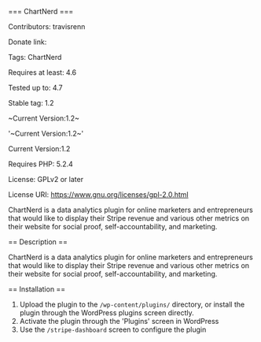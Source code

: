 === ChartNerd ===

Contributors: travisrenn

Donate link:

Tags: ChartNerd

Requires at least: 4.6

Tested up to: 4.7

Stable tag: 1.2

~Current Version:1.2~

'~Current Version:1.2~'

Current Version:1.2

Requires PHP: 5.2.4

License: GPLv2 or later

License URI: https://www.gnu.org/licenses/gpl-2.0.html

ChartNerd is a data analytics plugin for online marketers and entrepreneurs that would like to display their Stripe revenue and various other metrics on their website for social proof, self-accountability, and marketing.

== Description ==


ChartNerd is a data analytics plugin for online marketers and entrepreneurs that would like to display their Stripe revenue and various other metrics on their website for social proof, self-accountability, and marketing.

== Installation ==

1. Upload the plugin to the `/wp-content/plugins/` directory, or install the plugin through the WordPress plugins screen directly.
1. Activate the plugin through the 'Plugins' screen in WordPress
1. Use the `/stripe-dashboard` screen to configure the plugin


